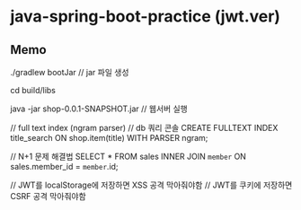 # java-spring-boot-practice (jwt.ver)

## Memo

./gradlew bootJar
// jar 파일 생성

cd build/libs 

java -jar shop-0.0.1-SNAPSHOT.jar 
// 웹서버 실행


// full text index (ngram parser)
// db 쿼리 콘솔
CREATE FULLTEXT INDEX title_search
ON shop.item(title) WITH PARSER ngram;


// N+1 문제 해결법
SELECT * FROM sales INNER JOIN `member` ON sales.member_id = `member`.id;

// JWT를 localStorage에 저장하면 XSS 공격 막아줘야함
// JWT를 쿠키에 저장하면 CSRF 공격 막아줘야함